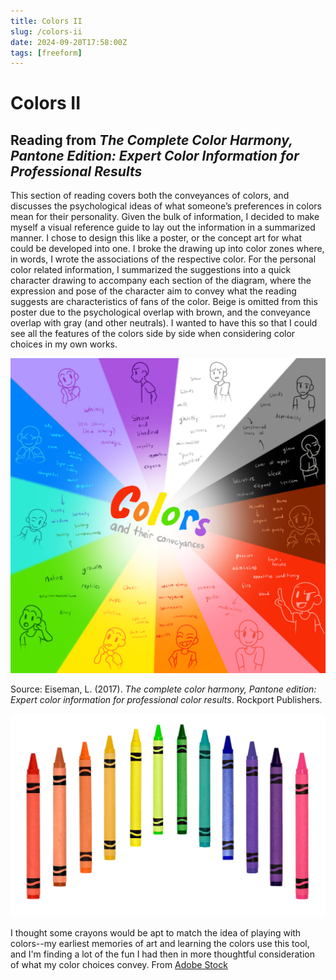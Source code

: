 ```yaml
---
title: Colors II
slug: /colors-ii
date: 2024-09-20T17:58:00Z
tags: [freeform]
---
```


# Colors II
## Reading from *The Complete Color Harmony, Pantone Edition: Expert Color Information for Professional Results*

This section of reading covers both the conveyances of colors, and discusses the psychological ideas of what someone’s preferences in colors mean for their personality. Given the bulk of information, I decided to make myself a visual reference guide to lay out the information in a summarized manner. I chose to design this like a poster, or the concept art for what could be developed into one. I broke the drawing up into color zones where, in words, I wrote the associations of the respective color. For the personal color related information, I summarized the suggestions into a quick character drawing to accompany each section of the diagram, where the expression and pose of the character aim to convey what the reading suggests are characteristics of fans of the color. Beige is omitted from this poster due to the psychological overlap with brown, and the conveyance overlap with gray (and other neutrals). I wanted to have this so that I could see all the features of the colors side by side when considering color choices in my own works.

![A rough design for a poster showing major color categories (red, pink, orange, yellow, green, blue, lavender, purple, white, gray, black, and brown) along with words or feelings commonly associated with the colors. Each color also has a character posing in a way that reflects the personality traits associated with their color.](./images/colorsIIart.png)

Source: Eiseman, L. (2017). *The complete color harmony, Pantone edition: Expert color information for professional color results*. Rockport Publishers.

![A set of crayons in the basic hues are arranged over a white background.](./images/colorsII.jpeg)

I thought some crayons would be apt to match the idea of playing with colors--my earliest memories of art and learning the colors use this tool, and I'm finding a lot of the fun I had then in more thoughtful consideration of what my color choices convey. From [Adobe Stock](https://stock.adobe.com/search?filters%5Bcontent_type%3Aphoto%5D=1&filters%5Bcontent_type%3Aillustration%5D=1&filters%5Bcontent_type%3Azip_vector%5D=1&filters%5Bcontent_type%3Avideo%5D=1&filters%5Bcontent_type%3Atemplate%5D=1&filters%5Bcontent_type%3A3d%5D=1&filters%5Bfetch_excluded_assets%5D=1&filters%5Binclude_stock_enterprise%5D=1&filters%5Bcontent_type%3Aimage%5D=1&k=crayons&order=relevance&safe_search=1&search_page=1&search_type=autosuggest&acp=0&aco=cray&get_facets=0&asset_id=7309905)